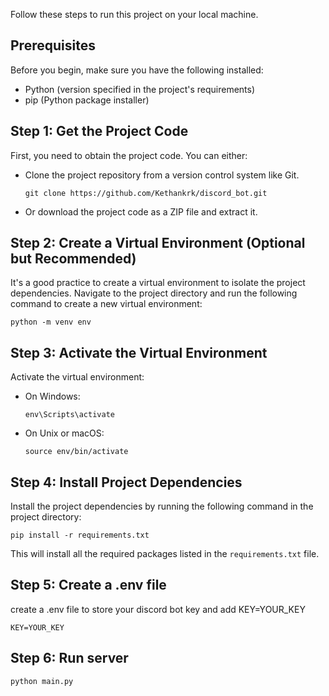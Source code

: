 Follow these steps to run this project on your local machine.

## Prerequisites

Before you begin, make sure you have the following installed:

- Python (version specified in the project's requirements)
- pip (Python package installer)

## Step 1: Get the Project Code

First, you need to obtain the project code. You can either:

- Clone the project repository from a version control system like Git.
  ```
  git clone https://github.com/Kethankrk/discord_bot.git
  ```
- Or download the project code as a ZIP file and extract it.

## Step 2: Create a Virtual Environment (Optional but Recommended)

It's a good practice to create a virtual environment to isolate the project dependencies. Navigate to the project directory and run the following command to create a new virtual environment:

```
python -m venv env
```

## Step 3: Activate the Virtual Environment

Activate the virtual environment:

- On Windows:
  ```
  env\Scripts\activate
  ```

- On Unix or macOS:
  ```
  source env/bin/activate
  ```

## Step 4: Install Project Dependencies

Install the project dependencies by running the following command in the project directory:

```
pip install -r requirements.txt
```

This will install all the required packages listed in the `requirements.txt` file.

## Step 5: Create a .env file

create a .env file to store your discord bot key and add KEY=YOUR_KEY

```
KEY=YOUR_KEY
```

## Step 6: Run server

```
python main.py
```
